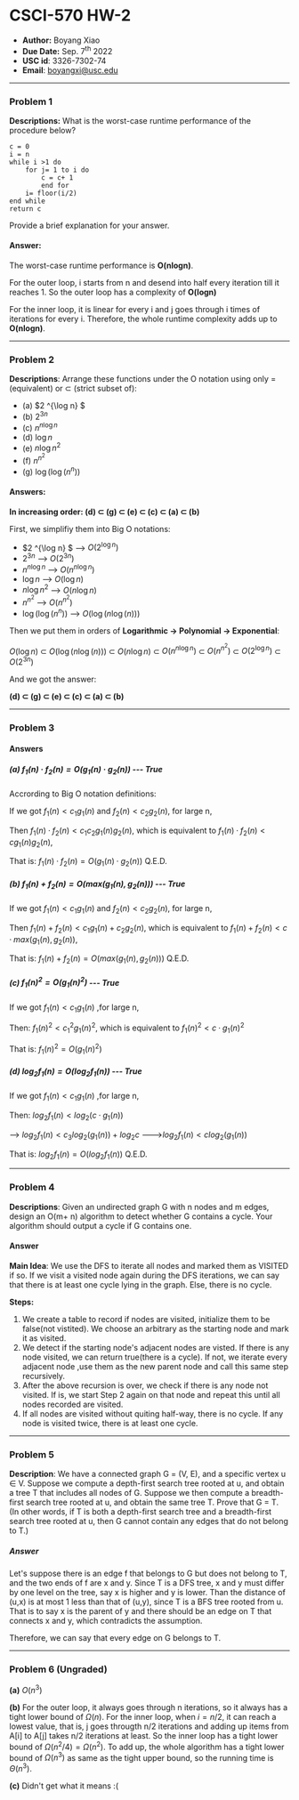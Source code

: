 # CSCI-570 HW-2

- **Author:** Boyang Xiao
- **Due Date:** Sep. 7<sup>th</sup> 2022
- **USC id**: 3326-7302-74
- **Email**: <a href="mailto:boyangxi@usc.edu">boyangxi@usc.edu</a>

---

### Problem 1

**Descriptions:** What is the worst-case runtime performance of the procedure below?

```
c = 0
i = n
while i >1 do
	for j= 1 to i do
		c = c+ 1
		end for
	i= floor(i/2)
end while
return c
```

Provide a brief explanation for your answer.

#### Answer:

The worst-case runtime performance is **O(nlogn)**.

For the outer loop, i starts from n and desend into half every iteration till it reaches 1. So the outer loop has a complexity of **O(logn)**

For the inner loop, it is linear for every i and j goes through i times of iterations for every i. Therefore, the whole runtime complexity adds up to **O(nlogn)**.


---
### Problem 2

**Descriptions**: Arrange these functions under the O notation using only = (equivalent) or ⊂ (strict subset of):

- (a) $2 ^{\log n} $
- (b) $2^{3n}$
- (c) $n^{n\log n}$
- (d) $\log n$
- (e) $n\log n^2$
- (f) $n^{n^2}$
- (g) $\log (\log (n^n))$

#### Answers:

**In increasing order: (d) ⊂ (g) ⊂ (e) ⊂ (c) ⊂ (a) ⊂ (b)**

First, we simplifiy them into Big O notations:

- $2 ^{\log n} $ --> $O(2 ^{\log n})$ 
- $2^{3n}$ --> $O(2^{3n})$
- $n^{n\log n}$ --> $O(n^{n\log n})$
- $\log n$ --> $O(\log n)$
- $n\log n^2$ --> $O(n\log n)$
- $n^{n^2}$ --> $O(n^{n^2})$
- $\log (\log (n^n))$ --> $O(\log (n\log (n)))$

Then we put them in orders of **Logarithmic -> Polynomial -> Exponential**:

$O(\log n)$ ⊂ $O(\log (n\log (n)))$ ⊂ $O(n\log n)$ ⊂ $O(n^{n\log n})$ ⊂ $O(n^{n^2})$ ⊂ $O(2 ^{\log n})$ ⊂ $O(2^{3n})$

And we got the answer: 

**(d) ⊂ (g) ⊂ (e) ⊂ (c) ⊂ (a) ⊂ (b)**

---

### Problem 3

#### Answers

##### (a) $f_1(n) · f_2(n) = O (g_1(n) · g_2(n))$ --- **True**

Accrording to Big O notation definitions:

If we got $f_1(n) < c_1g_1(n)$ and $f_2(n) < c_2g_2(n)$, for large n,

Then $f_1(n)·f_2(n) < c_1c_2g_1(n)g_2(n)$, which is equivalent to $f_1(n)·f_2(n) < cg_1(n)g_2(n)$, 

That is: $f_1(n) · f_2(n) = O (g_1(n) · g_2(n))$ Q.E.D.

##### (b) $f_1(n) + f_2(n) = O (max(g_1(n) , g_2(n)))$ --- **True**

If we got $f_1(n) < c_1g_1(n)$ and $f_2(n) < c_2g_2(n)$, for large n,

Then $f_1(n)+f_2(n) < c_1g_1(n)+c_2g_2(n)$, which is equivalent to $f_1(n)+f_2(n) < c·max(g_1(n),g_2(n))$, 

That is: $f_1(n) + f_2(n) = O (max(g_1(n) , g_2(n)))$ Q.E.D.

##### (c) $f_1(n)^2 = O(g_1(n)^2)$ --- **True**

If we got $f_1(n) < c_1g_1(n)$ ,for large n,

Then: $f_1(n)^2 < c_1^2g_1(n)^2$, which is equivalent to $f_1(n)^2 < c·g_1(n)^2$

That is: $f_1(n)^2 = O(g_1(n)^2)$

##### (d) $log_2f_1(n) = O(log_2f_1(n))$ --- **True**

If we got $f_1(n) < c_1g_1(n)$ ,for large n,

Then: $log_2f_1(n) < log_2(c·g_1(n))$

--> $log_2f_1(n) < c_3log_2(g_1(n)) + log_2c$ --->$log_2f_1(n) < clog_2(g_1(n))$

That is: $log_2f_1(n) = O(log_2f_1(n))$ Q.E.D.

---

### Problem 4

**Descriptions**: Given an undirected graph G with n nodes and m edges, design an O(m+
n) algorithm to detect whether G contains a cycle. Your algorithm should
output a cycle if G contains one.

#### Answer
**Main Idea**: We use the DFS to iterate all nodes and marked them as VISITED if so. If we visit a visited node again during the DFS iterations, we can say that there is at least one cycle lying in the graph. Else, there is no cycle.

**Steps:**
1. We create a table to record if nodes are visited, initialize them to be false(not vistited). We choose an arbitrary as the starting node and mark it as visited.
2. We detect if the starting node's adjacent nodes are visted. If there is any node visited, we can return true(there is a cycle). If not, we iterate every adjacent node ,use them as the new parent node and call this same step recursively.
3. After the above recursion is over, we check if there is any node not visited. If is, we start Step 2 again on that node and repeat this until all nodes recorded are visited.
4. If all nodes are visited without quiting half-way, there is no cycle. If any node is visited twice, there is at least one cycle.

---

### Problem 5

**Description**: We have a connected graph G = (V, E), and a specific vertex u ∈ V. Suppose we compute a depth-first search tree rooted at u, and obtain a tree T that includes all nodes of G. Suppose we then compute a breadth-first search tree rooted at u, and obtain the same tree T. Prove that G = T. (In other words, if T is both a depth-first search tree and a breadth-first search tree rooted at u, then G cannot contain any edges that do not belong to T.)

##### Answer

Let's suppose there is an edge f that belongs to G but does not belong to T, and the two ends of f are x and y. Since T is a DFS tree, x and y must differ by one level on the tree, say x is higher and y is lower. Than the distance of (u,x) is at most 1 less than that of (u,y), since T is a BFS tree rooted from u. That is to say x is the parent of y and there should be an edge on T that connects x and y, which contradicts the assumption.

Therefore, we can say that every edge on G belongs to T.

---

### Problem 6 (Ungraded)

**(a)** $O(n^3)$

**(b)** For the outer loop, it always goes through n iterations, so it always has a tight lower bound of $\Omega(n)$. For the inner loop, when $i = n/2$, it can reach a lowest value, that is, j goes througth n/2 iterations and adding up items from A[i] to A[j] takes n/2 iterations at least. So the inner loop has a tight lower bound of $\Omega(n^2/4) = \Omega(n^2)$. To add up, the whole algorithm has a tight lower bound of $\Omega(n^3)$ as same as the tight upper bound, so the running time is $\Theta(n^3)$.

**(c)** Didn't get what it means :(